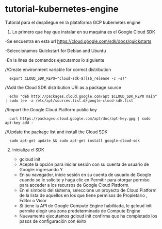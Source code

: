 # tutorial-kubernetes-engine
Tutorial para el despliegue en la plataforma GCP  kubernetes engine

1. Lo primero que hay que instalar en su maquina es el Google Cloud SDK

  -Se encuentra en esta url https://cloud.google.com/sdk/docs/quickstarts
	
  -Seleccionamos Quickstart for Debian and Ubuntu
  
  -En la linea de comandos ejecutamos lo siguiente
  
   //Create environment variable for correct distribution
   
      export CLOUD_SDK_REPO="cloud-sdk-$(lsb_release -c -s)"

   //Add the Cloud SDK distribution URI as a package source
   
      echo "deb http://packages.cloud.google.com/apt $CLOUD_SDK_REPO main" | sudo tee -a /etc/apt/sources.list.d/google-cloud-sdk.list

   //Import the Google Cloud Platform public key
   
      curl https://packages.cloud.google.com/apt/doc/apt-key.gpg | sudo apt-key add -

   //Update the package list and install the Cloud SDK
   
      sudo apt-get update && sudo apt-get install google-cloud-sdk

2. Inicializa el SDK
	
   - gcloud init
   - Acepte la opción para iniciar sesión con su cuenta de usuario de Google: ingresando Y
   - En su navegador, inicie sesión en su cuenta de usuario de Google cuando se le solicite y haga clic en Permitir para otorgar permiso para acceder a los recursos de Google Cloud Platform.
   - En el símbolo del sistema, seleccione un proyecto de Cloud Platform de la lista de aquellos en los que tiene permisos de Propietario , Editor o Visor
   - Si tiene la API de Google Compute Engine habilitada, le gcloud init permite elegir una zona predeterminada de Compute Engine
   - Nuevamente ejecutamos gcloud init confirma que ha completado los pasos de configuración con éxito
